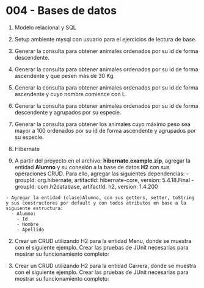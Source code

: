 # 004 - Bases de datos
1. Modelo relacional y SQL
  1. Setup ambiente mysql con usuario para el ejercicios de lectura de base.
  2. Generar la consulta para obtener animales ordenados por su id de forma descendente.
  3.  Generar la consulta para obtener animales ordenados por su id de forma ascendente y que pesen más de 30 Kg.
  4. Generar la consulta para obtener animales ordenados por su id de forma ascendente y cuyo nombre comience con L.
  5. Generar la consulta para obtener animales ordenados por su id de forma descendente y agrupados por su especie.
  6. Generar la consulta para obtener los animales cuyo máximo peso sea mayor a 100 ordenados por su id de forma ascendente y agrupados por su especie.

2. Hibernate
  1. A partir del proyecto en el archivo: **hibernate.example.zip**, agregar la entidad **Alumno** y su conexión a la base de datos **H2** con sus operaciones CRUD. Para ello, agregar las siguientes dependencias:
    - groupId: org.hibernate, artifactId: hibernate-core, version: 5.4.18.Final
    - groupId: com.h2database, artifactId: h2, version: 1.4.200

    - Agregar la entidad (clase)Alumno, con sus getters, setter, toString y sus constructores por default y con todos atributos en base a la siguiente estructura:
      - Alumno:
        - Id
        - Nombre
        - Apellido

  2. Crear un CRUD utilizando H2 para la entidad Menu, donde se muestra con el siguiente ejemplo. Crear las pruebas de JUnit necesarias para mostrar su funcionamiento completo:

  3. Crear un CRUD utilizando H2 para la entidad Carrera, donde se muestra con el siguiente ejemplo. Crear las pruebas de JUnit necesarias para mostrar su funcionamiento completo:


